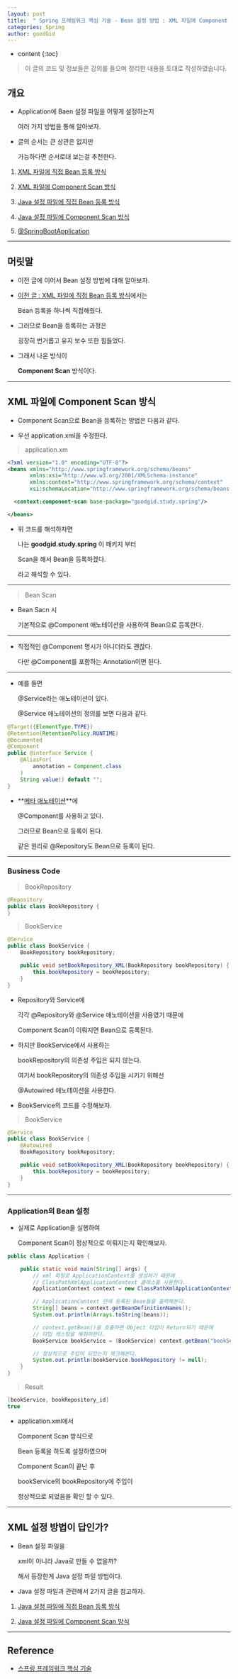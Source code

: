 ```yaml
---
layout: post
title:  " Spring 프레임워크 핵심 기술 - Bean 설정 방법 : XML 파일에 Component Scan 방식 "
categories: Spring
author: goodGid
---
```

* content
{:toc}

> 이 글의 코드 및 정보들은 강의를 들으며 정리한 내용을 토대로 작성하였습니다.

## 개요

* Application에 Baen 설정 파일을 어떻게 설정하는지 

  여러 가지 방법을 통해 알아보자.

* 글의 순서는 큰 상관은 없지만 

  가능하다면 순서로대 보는걸 추천한다.

1. [XML 파일에 직접 Bean 등록 방식]({{site.url}}/Spring-Framework-ApplicationContext-XML-Bean)

2. [XML 파일에 Component Scan 방식]({{site.url}}/Spring-Framework-ApplicationContext-XML-Component-Scan)

3. [Java 설정 파일에 직접 Bean 등록 방식]({{site.url}}/Spring-Framework-ApplicationContext-Java-Bean)

4. [Java 설정 파일에 Component Scan 방식]({{site.url}}/Spring-Framework-ApplicationContext-Java-Component-Scan)

5. [@SpringBootApplication]({{site.url}}/Spring-Framework-ApplicationContext-SpringBootApplication-Annotation)

---

## 머릿말

* 이전 글에 이어서 Bean 설정 방법에 대해 알아보자.

* [이전 글 : XML 파일에 직접 Bean 등록 방식]({{site.url}}/Spring-Framework-ApplicationContext-XML-Bean)에서는 

  Bean 등록을 하나씩 직접해줬다.

* 그러므로 Bean을 등록하는 과정은 

  굉장히 번거롭고 유지 보수 또한 힘들었다.

* 그래서 나온 방식이

  **Component Scan** 방식이다.








---

## XML 파일에 Component Scan 방식

* Component Scan으로 Bean을 등록하는 방법은 다음과 같다.

* 우선 application.xml을 수정한다.

> application.xm

``` xml
<?xml version="1.0" encoding="UTF-8"?>
<beans xmlns="http://www.springframework.org/schema/beans"
       xmlns:xsi="http://www.w3.org/2001/XMLSchema-instance"
       xmlns:context="http://www.springframework.org/schema/context"
       xsi:schemaLocation="http://www.springframework.org/schema/beans http://www.springframework.org/schema/beans/spring-beans.xsd http://www.springframework.org/schema/context https://www.springframework.org/schema/context/spring-context.xsd">

  <context:component-scan base-package="goodgid.study.spring"/>

</beans>
```
* 위 코드를 해석하자면

  나는 **goodgid.study.spring** 이 패키지 부터

  Scan을 해서 Bean을 등록하겠다. 

  라고 해석할 수 있다.

---

> Bean Scan

* Bean Sacn 시

  기본적으로 @Component 애노테이션을 사용하여 Bean으로 등록한다.

---

* 직접적인 @Component 명시가 아니더라도 괜찮다.

  다만 @Component를 포함하는 Annotation이면 된다.

---

* 예를 들면

  @Service라는 애노테이션이 있다.

  @Service 애노테이션의 정의를 보면 다음과 같다.

``` java
@Target({ElementType.TYPE})
@Retention(RetentionPolicy.RUNTIME)
@Documented
@Component
public @interface Service {
    @AliasFor(
        annotation = Component.class
    )
    String value() default "";
}
```

* **[메타 애노테이션]({{site.url}}/Spring-MVC-Custom-Annotation/#메타meta-애노테이션)**에

  @Component를 사용하고 있다.

  그러므로 Bean으로 등록이 된다.

  같은 원리로 @Repository도 Bean으로 등록이 된다.

---

### Business Code

> BookRepository

``` java
@Repository
public class BookRepository {
}
```

> BookService

``` java
@Service
public class BookService {
    BookRepository bookRepository;

    public void setBookRepository_XML(BookRepository bookRepository) {
        this.bookRepository = bookRepository;
    }
}
```

* Repository와 Service에

  각각 @Repository와 @Service 애노테이션을 사용였기 때문에

  Component Scan이 이뤄지면 Bean으로 등록된다.

* 하지만 BookService에서 사용하는 

  bookRepository의 의존성 주입은 되지 않는다.

  여기서 bookRepository의 의존성 주입을 시키기 위해선 

  @Autowired 애노테이션을 사용한다.

* BookService의 코드를 수정해보자.

> BookService

``` java
@Service
public class BookService {
    @Autowired
    BookRepository bookRepository;

    public void setBookRepository_XML(BookRepository bookRepository) {
        this.bookRepository = bookRepository;
    }
}
```

---

### Application의 Bean 설정

* 실제로 Application을 실행하여

  Component Scan이 정상적으로 이뤄지는지 확인해보자.

``` java
public class Application {

    public static void main(String[] args) {
        // xml 파일로 ApplicationContext를 생성하기 때문에
        // ClassPathXmlApplicationContext 클래스를 사용한다.
        ApplicationContext context = new ClassPathXmlApplicationContext("application.xml");

        // ApplicationContext 안에 등록된 Bean들을 출력해본다.
        String[] beans = context.getBeanDefinitionNames();
        System.out.println(Arrays.toString(beans));

        // context.getBean()을 호출하면 Object 타입이 Return되기 때문에
        // 타입 캐스팅을 해줘야한다.
        BookService bookService = (BookService) context.getBean("bookService");

        // 정상적으로 주입이 되었는지 체크해본다.
        System.out.println(bookService.bookRepository != null);
    }
}
```

> Result

``` java
[bookService, bookRepository_id]
true
```

* application.xml에서 

  Component Scan 방식으로 

  Bean 등록을 하도록 설정하였으며

  Component Scan이 끝난 후 

  bookService의 bookRepository에 주입이 

  정상적으로 되었음을 확인 할 수 있다.

---

## XML 설정 방법이 답인가?

* Bean 설정 파일을

  xml이 아니라 Java로 만들 수 없을까?

  해서 등장한게 Java 설정 파일 방법이다.

* Java 설정 파일과 관련해서 2가지 글을 참고하자.

1.  [Java 설정 파일에 직접 Bean 등록 방식]({{site.url}}/Spring-Framework-ApplicationContext-Java-Bean)

2. [Java 설정 파일에 Component Scan 방식]({{site.url}}/Spring-Framework-ApplicationContext-Java-Component-Scan)

---

## Reference

* [스프링 프레임워크 핵심 기술](https://www.inflearn.com/course/spring-framework_core)

